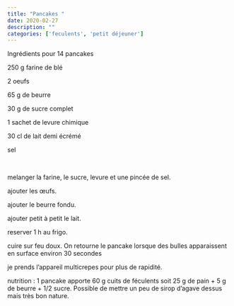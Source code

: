 ```yaml
---
title: "Pancakes "
date: 2020-02-27
description: ""
categories: ['feculents', 'petit déjeuner']
---
```


          


Ingr&eacute;dients pour 14 pancakes&nbsp;

250 g farine de bl&eacute;&nbsp;

2 oeufs

65 g de beurre&nbsp;

30 g de sucre complet&nbsp;

1 sachet de levure chimique&nbsp;

30 cl de lait demi &eacute;cr&eacute;m&eacute;&nbsp;

sel

&nbsp;

melanger la farine, le sucre, levure et une pinc&eacute;e de sel.

ajouter les &oelig;ufs.

ajouter le beurre fondu.

ajouter petit &agrave; petit le lait.

reserver 1 h au frigo.

cuire sur feu doux. On retourne le pancake lorsque des bulles apparaissent en surface environ 30 secondes

je prends l&rsquo;appareil multicrepes pour plus de rapidit&eacute;.

nutrition : 1 pancake apporte 60 g cuits de f&eacute;culents soit 25 g de pain + 5 g de beurre + 1/2 sucre. Possible de mettre un peu de sirop d&rsquo;agave dessus mais tr&egrave;s bon nature.&nbsp;


                          
